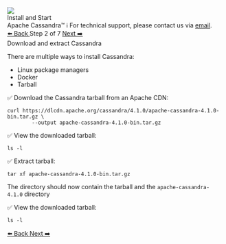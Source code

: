 <!-- TOP -->
<div class="top">
  <img class="scenario-academy-logo" src="https://datastax-academy.github.io/katapod-shared-assets/images/ds-academy-2023.svg" />
  <div class="scenario-title-section">
    <span class="scenario-title">Install and Start<br>Apache Cassandra™</span>
    <span class="scenario-subtitle">ℹ️ For technical support, please contact us via <a href="mailto:academy@datastax.com">email</a>.</span>
  </div>
</div>

<!-- NAVIGATION -->
<div id="navigation-top" class="navigation-top">
 <a href='command:katapod.loadPage?[{"step":"intro"}]'
   class="btn btn-dark navigation-top-left">⬅️ Back
 </a>
<span class="step-count"> Step 2 of 7</span>
 <a href='command:katapod.loadPage?[{"step":"step3"}]' 
    class="btn btn-dark navigation-top-right">Next ➡️
  </a>
</div>

<!-- CONTENT -->

<div class="step-title">Download and extract Cassandra</div>

There are multiple ways to install Cassandra:
- Linux package managers
- Docker
- Tarball


✅ Download the Cassandra tarball from an Apache CDN:
```
curl https://dlcdn.apache.org/cassandra/4.1.0/apache-cassandra-4.1.0-bin.tar.gz \
        --output apache-cassandra-4.1.0-bin.tar.gz
```

✅ View the downloaded tarball:
```
ls -l
```

✅ Extract tarball:
```
tar xf apache-cassandra-4.1.0-bin.tar.gz
```

The directory should now contain the tarball and the `apache-cassandra-4.1.0` directory

✅ View the downloaded tarball:
```
ls -l
```

<!-- NAVIGATION -->
<div id="navigation-bottom" class="navigation-bottom">
 <a href='command:katapod.loadPage?[{"step":"intro"}]'
   class="btn btn-dark navigation-bottom-left">⬅️ Back
 </a>
 <a href='command:katapod.loadPage?[{"step":"step2"}]'
    class="btn btn-dark navigation-bottom-right">Next ➡️
  </a>
</div>
